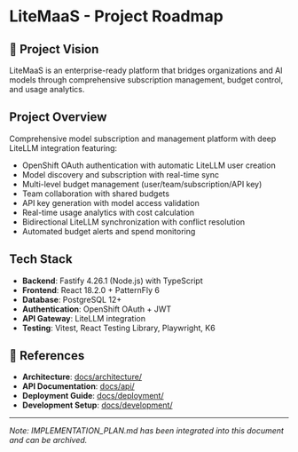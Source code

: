 # LiteMaaS - Project Roadmap

## 🎯 Project Vision

LiteMaaS is an enterprise-ready platform that bridges organizations and AI models through comprehensive subscription management, budget control, and usage analytics.

## Project Overview

Comprehensive model subscription and management platform with deep LiteLLM integration featuring:

- OpenShift OAuth authentication with automatic LiteLLM user creation
- Model discovery and subscription with real-time sync
- Multi-level budget management (user/team/subscription/API key)
- Team collaboration with shared budgets
- API key generation with model access validation
- Real-time usage analytics with cost calculation
- Bidirectional LiteLLM synchronization with conflict resolution
- Automated budget alerts and spend monitoring

## Tech Stack

- **Backend**: Fastify 4.26.1 (Node.js) with TypeScript
- **Frontend**: React 18.2.0 + PatternFly 6
- **Database**: PostgreSQL 12+
- **Authentication**: OpenShift OAuth + JWT
- **API Gateway**: LiteLLM integration
- **Testing**: Vitest, React Testing Library, Playwright, K6

## 📝 References

- **Architecture**: [docs/architecture/](docs/architecture/)
- **API Documentation**: [docs/api/](docs/api/)
- **Deployment Guide**: [docs/deployment/](docs/deployment/)
- **Development Setup**: [docs/development/](docs/development/)

---

_Note: IMPLEMENTATION_PLAN.md has been integrated into this document and can be archived._
